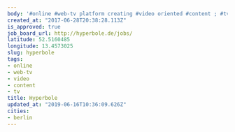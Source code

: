 ```yaml
---
body: '#online #web-tv platform creating #video oriented #content ; #tv'
created_at: "2017-06-28T20:38:28.113Z"
is_approved: true
job_board_url: http://hyperbole.de/jobs/
latitude: 52.5160485
longitude: 13.4573025
slug: hyperbole
tags:
- online
- web-tv
- video
- content
- tv
title: Hyperbole
updated_at: "2019-06-16T10:36:09.626Z"
cities:
- berlin
---
```

